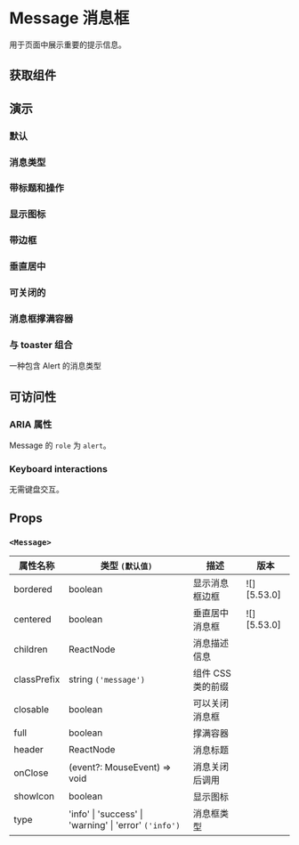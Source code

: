 # Message 消息框

用于页面中展示重要的提示信息。

## 获取组件

<!--{include:<import-guide>}-->

## 演示

### 默认

<!--{include:`basic.md`}-->

### 消息类型

<!--{include:`types.md`}-->

### 带标题和操作

<!--{include:`header.md`}-->

### 显示图标

<!--{include:`icons.md`}-->

### 带边框

<!--{include:`bordered.md`}-->

### 垂直居中

<!--{include:`centered.md`}-->

### 可关闭的

<!--{include:`close.md`}-->

### 消息框撑满容器

<!--{include:`full.md`}-->

### 与 toaster 组合

一种包含 Alert 的消息类型

<!--{include:`with-toaster.md`}-->

## 可访问性

### ARIA 属性

Message 的 `role` 为 `alert`。

### Keyboard interactions

无需键盘交互。

## Props

### `<Message>`

| 属性名称    | 类型 `(默认值)`                                        | 描述              | 版本        |
| ----------- | ------------------------------------------------------ | ----------------- | ----------- |
| bordered    | boolean                                                | 显示消息框边框    | ![][5.53.0] |
| centered    | boolean                                                | 垂直居中消息框    | ![][5.53.0] |
| children    | ReactNode                                              | 消息描述信息      |             |
| classPrefix | string `('message')`                                   | 组件 CSS 类的前缀 |             |
| closable    | boolean                                                | 可以关闭消息框    |             |
| full        | boolean                                                | 撑满容器          |             |
| header      | ReactNode                                              | 消息标题          |             |
| onClose     | (event?: MouseEvent) => void                           | 消息关闭后调用    |             |
| showIcon    | boolean                                                | 显示图标          |             |
| type        | 'info' \| 'success' \| 'warning' \| 'error' `('info')` | 消息框类型        |             |
